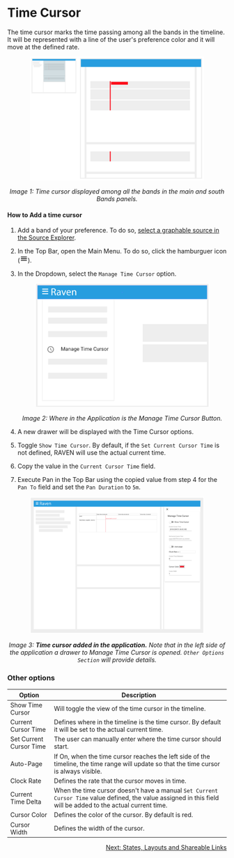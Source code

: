 # Time Cursor

The time cursor marks the time passing among all the bands in the timeline. It will be represented with a line of the user's preference color and it will move at the defined rate.

<p align="center"><img src="./images/time_cursor.png" width="400" /></p>

*<p align="center">Image 1: Time cursor displayed among all the bands in the main and south Bands panels.</p>*

#### How to Add a time cursor

1. Add a band of your preference. To do so, [select a graphable source in the Source Explorer](./Raven_101_3_source_explorer.md#select-a-source).

2. In the Top Bar, open the Main Menu. To do so, click the hamburguer icon (<img src="./images/baseline-menu-24px.svg" width="18" />).

3. In the Dropdown, select the `Manage Time Cursor` option.

   <p align="center"><img src="./images/open_time_cursor.png" width="400" /></p>

   *<p align="center">Image 2: Where in the Application is the Manage Time Cursor Button.</p>*

4. A new drawer will be displayed with the Time Cursor options.

5. Toggle `Show Time Cursor`. By default, if the `Set Current Cursor Time` is not defined, RAVEN will use the actual current time.
6. Copy the value in the `Current Cursor Time` field.
7. Execute Pan in the Top Bar using the copied value from step 4 for the `Pan To` field and set the `Pan Duration` to `5m`.

<p align="center"><img src="./images/time_cursor_in_action.png" width="400" /></p>

*<p align="center">Image 3: **Time cursor added in the application.** Note that in the left side of the application a drawer to Manage Time Cursor is opened. `Other Options Section` will provide details.</p>*

### Other options

| Option                  | Description                                                  |
| ----------------------- | ------------------------------------------------------------ |
| Show Time Cursor        | Will toggle the view of the time cursor in the timeline.     |
| Current Cursor Time     | Defines where in the timeline is the time cursor. By default it will be set to the actual current time. |
| Set Current Cursor Time | The user can manually enter where the time cursor should start. |
| Auto-Page               | If On, when the time cursor reaches the left side of the timeline, the time range will update so that the time cursor is always visible. |
| Clock Rate              | Defines the rate that the cursor moves in time.              |
| Current Time Delta      | When the time cursor doesn't have a manual `Set Current Cursor Time` value defined, the value assigned in this field will be added to the actual current time. |
| Cursor Color            | Defines the color of the cursor. By default is red.          |
| Cursor Width            | Defines the width of the cursor.                             |

<p align="right"><a href="./Raven_101_5_states_layouts_shareable_links.md">Next: States, Layouts and Shareable Links</a></p>

